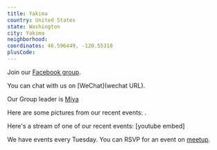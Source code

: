 ```yaml
---
title: Yakima
country: United States
state: Washington
city: Yakima
neighborhood: 
coordinates: 46.596449, -120.55318
plusCode:
---
```

Join our [Facebook group](https://www.facebook.com/groups/free.code.camp.yakima.wa).

You can chat with us on [WeChat](wechat URL).

Our Group leader is [Miya](freecodecamp.org/miya)

Here are some pictures from our recent events:
![]().

Here's a stream of one of our recent events:
[youtube embed]

We have events every Tuesday. You can RSVP for an event on [meetup](meetupurl).
